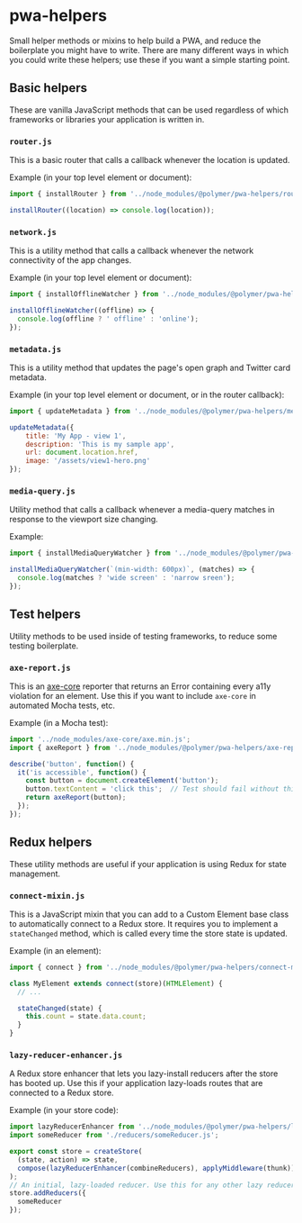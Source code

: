 # pwa-helpers
Small helper methods or mixins to help build a PWA,
and reduce the boilerplate you might have to write. There are many different
ways in which you could write these helpers; use these if you want a simple
starting point.

## Basic helpers
These are vanilla JavaScript methods that can be used regardless of which
frameworks or libraries your application is written in.

### `router.js`
This is a basic router that calls a callback whenever the location is updated.

Example (in your top level element or document):
```js
import { installRouter } from '../node_modules/@polymer/pwa-helpers/router.js';

installRouter((location) => console.log(location));
```

### `network.js`
This is a utility method that calls a callback whenever the network connectivity of the app changes.

Example (in your top level element or document):
```js
import { installOfflineWatcher } from '../node_modules/@polymer/pwa-helpers/router.js';

installOfflineWatcher((offline) => {
  console.log(offline ? ' offline' : 'online');
});
```

### `metadata.js`
This is a utility method that updates the page's open graph and Twitter card metadata.

Example (in your top level element or document, or in the router callback):
```js
import { updateMetadata } from '../node_modules/@polymer/pwa-helpers/metadata.js';

updateMetadata({
    title: 'My App - view 1',
    description: 'This is my sample app',
    url: document.location.href,
    image: '/assets/view1-hero.png'
});
```

### `media-query.js`
Utility method that calls a callback whenever a media-query matches in response
to the viewport size changing.

Example:
```js
import { installMediaQueryWatcher } from '../node_modules/@polymer/pwa-helpers/media-query.js';

installMediaQueryWatcher(`(min-width: 600px)`, (matches) => {
  console.log(matches ? 'wide screen' : 'narrow sreen');
});
```

## Test helpers
Utility methods to be used inside of testing frameworks, to reduce some testing boilerplate.

### `axe-report.js`
This is an [axe-core](https://github.com/dequelabs/axe-core) reporter that returns an
Error containing every a11y violation for an element. Use this if you want to
include `axe-core` in automated Mocha tests, etc.

Example (in a Mocha test):
```js
import '../node_modules/axe-core/axe.min.js';
import { axeReport } from '../node_modules/@polymer/pwa-helpers/axe-report.js';

describe('button', function() {
  it('is accessible', function() {
    const button = document.createElement('button');
    button.textContent = 'click this';  // Test should fail without this line.
    return axeReport(button);
  });
});
```

## Redux helpers
These utility methods are useful if your application is using Redux for state management.

### `connect-mixin.js`
This is a JavaScript mixin that you can add to a Custom Element base class
to automatically connect to a Redux store. It requires you to implement a
`stateChanged` method, which is called every time the store state is updated.

Example (in an element):
```js
import { connect } from '../node_modules/@polymer/pwa-helpers/connect-mixin.js';

class MyElement extends connect(store)(HTMLElement) {
  // ...

  stateChanged(state) {
    this.count = state.data.count;
  }
}
```

### `lazy-reducer-enhancer.js`
A Redux store enhancer that lets you lazy-install reducers after the store
has booted up. Use this if your application lazy-loads routes that are connected
to a Redux store.

Example (in your store code):
```js
import lazyReducerEnhancer from '../node_modules/@polymer/pwa-helpers/lazy-reducer-enhancer.js';
import someReducer from './reducers/someReducer.js';

export const store = createStore(
  (state, action) => state,
  compose(lazyReducerEnhancer(combineReducers), applyMiddleware(thunk))
);
// An initial, lazy-loaded reducer. Use this for any other lazy reducers in elements as well.
store.addReducers({
  someReducer
});
```
